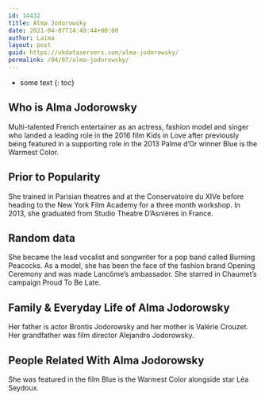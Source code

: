 ```yaml
---
id: 14432
title: Alma Jodorowsky
date: 2021-04-07T14:49:44+00:00
author: Laima
layout: post
guid: https://ukdataservers.com/alma-jodorowsky/
permalink: /04/07/alma-jodorowsky/
---
```


* some text
{: toc}


## Who is Alma Jodorowsky
                  
                  
                  
Multi-talented French entertainer as an actress, fashion model and singer who landed a leading role in the 2016 film Kids in Love after previously being featured in a supporting role in the 2013 Palme d&#8217;Or winner Blue is the Warmest Color.
                  
              
            
              
            
                
                
                
## Prior to Popularity
                  
                  
                  
She trained in Parisian theatres and at the Conservatoire du XIVe before heading to the New York Film Academy for a three month workshop. In 2013, she graduated from Studio Theatre D&#8217;Asnières in France.
                  
              
            
              
            
                
                
                
## Random data
                  
                  
                  
She became the lead vocalist and songwriter for a pop band called Burning Peacocks. As a model, she has been the face of the fashion brand Opening Ceremony and was made Lancôme&#8217;s ambassador. She starred in Chaumet&#8217;s campaign Proud To Be Late.
                  
              
            
              
            
                
                
                
## Family & Everyday Life of Alma Jodorowsky
                  
                  
                  
Her father is actor Brontis Jodorowsky and her mother is Valérie Crouzet. Her grandfather was film director Alejandro Jodorowsky.
                  
              
            
              
            
                
                
                
## People Related With Alma Jodorowsky
                  
                  
                  
She was featured in the film Blue is the Warmest Color alongside star Léa Seydoux.
                  
              
            
              
            
                
              
            
              
              
            
            
              
            
          
          
          